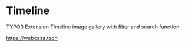 # Timeline
TYPO3 Extension
Timeline image gallery with filter and search function

https://webcasa.tech
